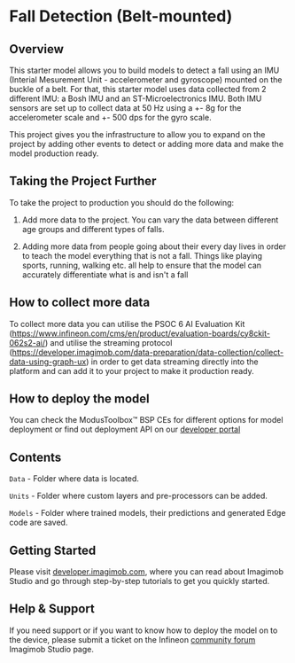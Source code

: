 ﻿# Fall Detection (Belt-mounted)

## Overview

This starter model allows you to build models to detect a fall using an IMU (Interial Mesurement Unit - accelerometer and gyroscope) mounted on the buckle of a belt.
For that, this starter model uses data collected from 2 different IMU: a Bosh IMU and an ST-Microelectronics IMU. Both IMU sensors are set up to collect data at 50 Hz using a +- 8g for the accelerometer scale and +- 500 dps for the gyro scale. 

This project gives you the infrastructure to allow you to expand on the project by adding other events to detect or adding more data and make the model production ready. 

## Taking the Project Further

To take the project to production you should do the following:

1. Add more data to the project. You can vary the data between different age groups and different types of falls.

2. Adding more data from people going about their every day lives in order to teach the model everything that is not a fall. Things like playing sports, running, walking etc. all help to ensure that the model can accurately differentiate what is and isn't a fall

## How to collect more data

To collect more data you can utilise the PSOC 6 AI Evaluation Kit (https://www.infineon.com/cms/en/product/evaluation-boards/cy8ckit-062s2-ai/) and utilise the streaming protocol (https://developer.imagimob.com/data-preparation/data-collection/collect-data-using-graph-ux) in order to get data streaming directly into the platform and can add it to your project to make it production ready. 

## How to deploy the model

You can check the ModusToolbox™ BSP CEs for different options for model deployment or find out deployment API on our [developer portal](https://developer.imagimob.com/deployment)

## Contents

`Data`  - Folder where data is located.

`Units`  - Folder where custom layers and pre-processors can be added.

`Models` - Folder where trained models, their predictions and generated Edge code are saved.

## Getting Started

Please visit [developer.imagimob.com](https://developer.imagimob.com), where you can read about Imagimob Studio and go through step-by-step tutorials to get you quickly started.

## Help & Support

If you need support or if you want to know how to deploy the model on to the device, please submit a ticket on the Infineon [community forum ](https://community.infineon.com/t5/Imagimob/bd-p/Imagimob/page/1) Imagimob Studio page.
